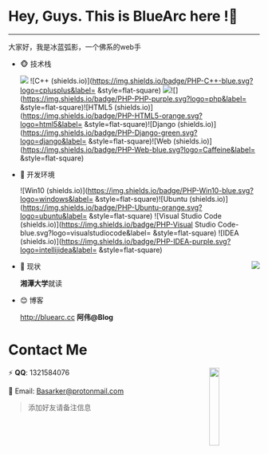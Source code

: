 # Hey, Guys. This is BlueArc here !:wave:

------

大家好，我是冰蓝弧影，一个佛系的web手

+ :monkey_face: 技术栈

  ![](https://camo.githubusercontent.com/7c47c0d734cdcb66a9b86d4abed131865b3a90d920fb9c1d915210e89081eb73/68747470733a2f2f696d672e736869656c64732e696f2f62616467652f2d507974686f6e2d3337373641423f7374796c653d666c61742d737175617265266c6f676f3d507974686f6e266c6f676f436f6c6f723d7768697465) ![C++ (shields.io)](https://img.shields.io/badge/PHP-C++-blue.svg?logo=cplusplus&label= &style=flat-square)  ![](https://camo.githubusercontent.com/65007678df0be47d2dfa5808fe2b15fff2ae0f13a1cf9a1bf47187d6afa5847d/68747470733a2f2f696d672e736869656c64732e696f2f62616467652f2d4a6176615363726970742d3337373641423f7374796c653d666c61742d737175617265266c6f676f3d6a617661736372697074266c6f676f436f6c6f723d7768697465)![](https://img.shields.io/badge/PHP-PHP-purple.svg?logo=php&label= &style=flat-square)![HTML5 (shields.io)](https://img.shields.io/badge/PHP-HTML5-orange.svg?logo=html5&label= &style=flat-square)![Django (shields.io)](https://img.shields.io/badge/PHP-Django-green.svg?logo=django&label= &style=flat-square)![Web (shields.io)](https://img.shields.io/badge/PHP-Web-blue.svg?logo=Caffeine&label= &style=flat-square)

+ :whale: 开发环境

  ![Win10 (shields.io)](https://img.shields.io/badge/PHP-Win10-blue.svg?logo=windows&label= &style=flat-square)![Ubuntu (shields.io)](https://img.shields.io/badge/PHP-Ubuntu-orange.svg?logo=ubuntu&label= &style=flat-square) ![Visual Studio Code (shields.io)](https://img.shields.io/badge/PHP-Visual Studio Code-blue.svg?logo=visualstudiocode&label= &style=flat-square) ![IDEA (shields.io)](https://img.shields.io/badge/PHP-IDEA-purple.svg?logo=intellijidea&label= &style=flat-square) 

  

  <a href="https://github.com/anuraghazra/github-readme-stats">
    <img align="right" src="https://github-readme-stats.vercel.app/api?username=Blue-Arc" />
  </a>

+ :construction_worker:  现状

  **湘潭大学**就读

+ :blush: 博客

  http://bluearc.cc **阿伟@Blog**





# Contact Me

:zap: **QQ**: 1321584076 <img align="right" src="https://s2.loli.net/2022/04/13/7ilrkpBDc4H3ZNU.jpg" width="20%">

:love_letter: Email: Basarker@protonmail.com

> 添加好友请备注信息

